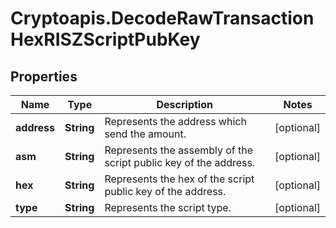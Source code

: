 # Cryptoapis.DecodeRawTransactionHexRISZScriptPubKey

## Properties

Name | Type | Description | Notes
------------ | ------------- | ------------- | -------------
**address** | **String** | Represents the address which send the amount. | [optional] 
**asm** | **String** | Represents the assembly of the script public key of the address. | [optional] 
**hex** | **String** | Represents the hex of the script public key of the address. | [optional] 
**type** | **String** | Represents the script type. | [optional] 


